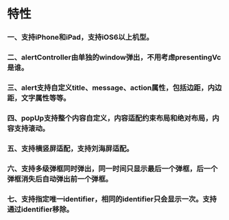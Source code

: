 #  特性

### 一、支持iPhone和iPad，支持iOS6以上机型。

### 二、alertController由单独的window弹出，不用考虑presentingVc是谁。

### 三、alert支持自定义title、message、action属性，包括边距，内边距，文字属性等等。

### 四、popUp支持整个内容自定义，内容适配约束布局和绝对布局，内容支持滚动。

### 五、支持横竖屏适配，支持刘海屏适配。

### 六、支持多级弹框同时弹出，同一时间只显示最后一个弹框，后一个弹框消失后自动弹出前一个弹框。

### 七、支持指定唯一identifier，相同的identifier只会显示一次。支持通过identifier移除。

